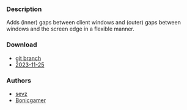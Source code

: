 ### Description
Adds (inner) gaps between client windows and (outer) gaps between windows and the screen edge in a flexible manner.

### Download
- [git branch](https://codeberg.org/sevz/dwl/src/branch/vanitygaps)
- [2023-11-25](https://codeberg.org/dwl/dwl-patches/raw/branch/main/patches/vanitygaps/vanitygaps.patch)

### Authors
- [sevz](https://codeberg.org/sevz)
- [Bonicgamer](https://github.com/Bonicgamer)
